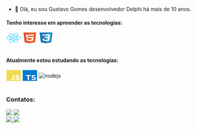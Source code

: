 - 👋 Olá, eu sou Gustavo Gomes desenvolvedor Delphi há mais de 10 anos.<br>
#### Tenho interesse em apreender as tecnologias:
<div align="left" valign="top">
  <img align="center" alt="React" height="30" width="40" src="https://raw.githubusercontent.com/devicons/devicon/master/icons/react/react-original.svg">
  <img align="center" alt="HTML" height="30" width="40" src="https://raw.githubusercontent.com/devicons/devicon/master/icons/html5/html5-original.svg">
  <img align="center" alt="CSS" height="30" width="40" src="https://raw.githubusercontent.com/devicons/devicon/master/icons/css3/css3-original.svg">
</div><br>


#### Atualmente estou estudando as tecnologias: <br>
<div align="left" valign="top">
  <img align="center" alt="Js" height="30" width="40" src="https://raw.githubusercontent.com/devicons/devicon/master/icons/javascript/javascript-plain.svg">
  <img align="center" alt="Js" height="30" width="40" src="https://raw.githubusercontent.com/devicons/devicon/master/icons/typescript/typescript-plain.svg">
  <img align="center" alt="nodejs" height="30" width="40" src="https://cdn.worldvectorlogo.com/logos/nodejs-icon.svg">
</div>
<br>

### Contatos:
<div>
<a href = "mailto:gu.gomes.89@gmail.com"><img src="https://img.shields.io/badge/Gmail-D14836?style=for-the-badge&logo=gmail&logoColor=white" target="_blank"></a>
<a href="https://www.linkedin.com/in/gustavo-gomes-gozo/" target="_blank"><img src="https://img.shields.io/badge/-LinkedIn-%230077B5?style=for-the-badge&logo=linkedin&logoColor=white" target="_blank"></a>   
</div>

<a href="https://github.com/GustavoGGG">
<img height="180em" src="https://github-readme-stats.vercel.app/api/top-langs/?username=GustavoGGG&layout=compact&langs_count=7&theme=dark"/>
<img height="180em" src="https://github-readme-stats.vercel.app/api?username=GustavoGGG&show_icons=true&theme=dark&include_all_commits=true&count_private=true"/>
</div>

<!---
GustavoGGG/GustavoGGG is a ✨ special ✨ repository because its `README.md` (this file) appears on your GitHub profile.
You can click the Preview link to take a look at your changes.
--->
